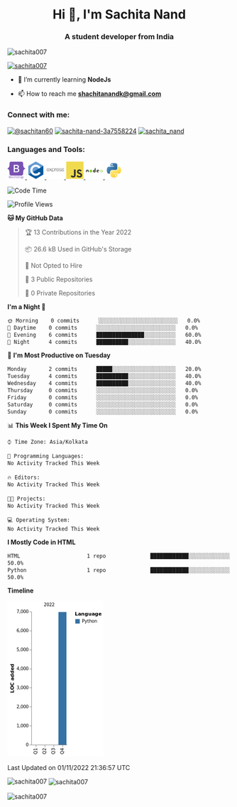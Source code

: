 <h1 align="center">Hi 👋, I'm Sachita Nand</h1>
<h3 align="center">A student developer from India</h3>

<p align="left"> <img src="https://komarev.com/ghpvc/?username=sachita007&label=Profile%20views&color=0e75b6&style=flat" alt="sachita007" /> </p>

<p align="left"> <a href="https://github.com/ryo-ma/github-profile-trophy"><img src="https://github-profile-trophy.vercel.app/?username=sachita007" alt="sachita007" /></a> </p>

- 🌱 I’m currently learning **NodeJs**

- 📫 How to reach me **shachitanandk@gmail.com**

<h3 align="left">Connect with me:</h3>
<p align="left">
<a href="https://twitter.com/@sachitan60" target="blank"><img align="center" src="https://raw.githubusercontent.com/rahuldkjain/github-profile-readme-generator/master/src/images/icons/Social/twitter.svg" alt="@sachitan60" height="30" width="40" /></a>
<a href="https://linkedin.com/in/sachita-nand-3a7558224" target="blank"><img align="center" src="https://raw.githubusercontent.com/rahuldkjain/github-profile-readme-generator/master/src/images/icons/Social/linked-in-alt.svg" alt="sachita-nand-3a7558224" height="30" width="40" /></a>
<a href="https://instagram.com/sachita_nand" target="blank"><img align="center" src="https://raw.githubusercontent.com/rahuldkjain/github-profile-readme-generator/master/src/images/icons/Social/instagram.svg" alt="sachita_nand" height="30" width="40" /></a>
</p>

<h3 align="left">Languages and Tools:</h3>
<p align="left"> <a href="https://getbootstrap.com" target="_blank" rel="noreferrer"> <img src="https://raw.githubusercontent.com/devicons/devicon/master/icons/bootstrap/bootstrap-plain-wordmark.svg" alt="bootstrap" width="40" height="40"/> </a> <a href="https://www.cprogramming.com/" target="_blank" rel="noreferrer"> <img src="https://raw.githubusercontent.com/devicons/devicon/master/icons/c/c-original.svg" alt="c" width="40" height="40"/> </a> <a href="https://expressjs.com" target="_blank" rel="noreferrer"> <img src="https://raw.githubusercontent.com/devicons/devicon/master/icons/express/express-original-wordmark.svg" alt="express" width="40" height="40"/> </a> <a href="https://developer.mozilla.org/en-US/docs/Web/JavaScript" target="_blank" rel="noreferrer"> <img src="https://raw.githubusercontent.com/devicons/devicon/master/icons/javascript/javascript-original.svg" alt="javascript" width="40" height="40"/> </a> <a href="https://nodejs.org" target="_blank" rel="noreferrer"> <img src="https://raw.githubusercontent.com/devicons/devicon/master/icons/nodejs/nodejs-original-wordmark.svg" alt="nodejs" width="40" height="40"/> </a> <a href="https://www.python.org" target="_blank" rel="noreferrer"> <img src="https://raw.githubusercontent.com/devicons/devicon/master/icons/python/python-original.svg" alt="python" width="40" height="40"/> </a> </p>

<!--START_SECTION:waka-->
![Code Time](http://img.shields.io/badge/Code%20Time-91%20hrs%2045%20mins-blue)

![Profile Views](http://img.shields.io/badge/Profile%20Views-68-blue)

**🐱 My GitHub Data** 

> 🏆 13 Contributions in the Year 2022
 > 
> 📦 26.6 kB Used in GitHub's Storage 
 > 
> 🚫 Not Opted to Hire
 > 
> 📜 3 Public Repositories 
 > 
> 🔑 0 Private Repositories  
 > 
**I'm a Night 🦉** 

```text
🌞 Morning    0 commits      ░░░░░░░░░░░░░░░░░░░░░░░░░   0.0% 
🌆 Daytime    0 commits      ░░░░░░░░░░░░░░░░░░░░░░░░░   0.0% 
🌃 Evening    6 commits      ███████████████░░░░░░░░░░   60.0% 
🌙 Night      4 commits      ██████████░░░░░░░░░░░░░░░   40.0%

```
📅 **I'm Most Productive on Tuesday** 

```text
Monday       2 commits      █████░░░░░░░░░░░░░░░░░░░░   20.0% 
Tuesday      4 commits      ██████████░░░░░░░░░░░░░░░   40.0% 
Wednesday    4 commits      ██████████░░░░░░░░░░░░░░░   40.0% 
Thursday     0 commits      ░░░░░░░░░░░░░░░░░░░░░░░░░   0.0% 
Friday       0 commits      ░░░░░░░░░░░░░░░░░░░░░░░░░   0.0% 
Saturday     0 commits      ░░░░░░░░░░░░░░░░░░░░░░░░░   0.0% 
Sunday       0 commits      ░░░░░░░░░░░░░░░░░░░░░░░░░   0.0%

```


📊 **This Week I Spent My Time On** 

```text
⌚︎ Time Zone: Asia/Kolkata

💬 Programming Languages: 
No Activity Tracked This Week

🔥 Editors: 
No Activity Tracked This Week

🐱‍💻 Projects: 
No Activity Tracked This Week

💻 Operating System: 
No Activity Tracked This Week

```

**I Mostly Code in HTML** 

```text
HTML                     1 repo              ████████████░░░░░░░░░░░░░   50.0% 
Python                   1 repo              ████████████░░░░░░░░░░░░░   50.0%

```


**Timeline**

![Chart not found](https://raw.githubusercontent.com/Sachita007/Sachita007/main/charts/bar_graph.png) 


 Last Updated on 01/11/2022 21:36:57 UTC
<!--END_SECTION:waka-->

<p><img align="left" src="https://github-readme-stats.vercel.app/api/top-langs?username=sachita007&show_icons=true&locale=en&layout=compact" alt="sachita007" /></p>

<p>&nbsp;<img align="center" src="https://github-readme-stats.vercel.app/api?username=sachita007&show_icons=true&locale=en" alt="sachita007" /></p>

<p><img align="center" src="https://github-readme-streak-stats.herokuapp.com/?user=sachita007&" alt="sachita007" /></p>


